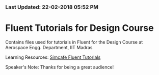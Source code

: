 ### Last Updated: 22-02-2018 05:52 PM

# Fluent Tutorials for Design Course
Contains files used for tutorials in Fluent for the Design Course at Aerospace Engg. Department, IIT Madras

Learning Resources: [Simcafe Fluent Tutorials](https://confluence.cornell.edu/display/SIMULATION/FLUENT+-+Flow+over+an+Airfoil)

Speaker's Note: Thanks for being a great audience!
